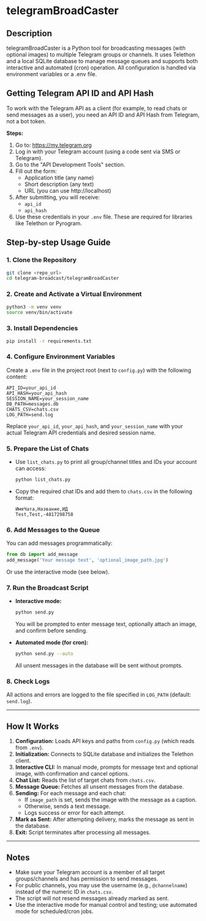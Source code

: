 # telegramBroadCaster

## Description
telegramBroadCaster is a Python tool for broadcasting messages (with optional images) to multiple Telegram groups or channels. It uses Telethon and a local SQLite database to manage message queues and supports both interactive and automated (cron) operation. All configuration is handled via environment variables or a .env file.

## Getting Telegram API ID and API Hash
To work with the Telegram API as a client (for example, to read chats or send messages as a user), you need an API ID and API Hash from Telegram, not a bot token.

**Steps:**
1. Go to: https://my.telegram.org
2. Log in with your Telegram account (using a code sent via SMS or Telegram).
3. Go to the "API Development Tools" section.
4. Fill out the form:
    - Application title (any name)
    - Short description (any text)
    - URL (you can use http://localhost)
5. After submitting, you will receive:
    - `api_id`
    - `api_hash`
6. Use these credentials in your `.env` file. These are required for libraries like Telethon or Pyrogram.

## Step-by-step Usage Guide

### 1. Clone the Repository
```bash
git clone <repo_url>
cd telegram-broadcast/telegramBroadCaster
```

### 2. Create and Activate a Virtual Environment
```bash
python3 -m venv venv
source venv/bin/activate
```

### 3. Install Dependencies
```bash
pip install -r requirements.txt
```

### 4. Configure Environment Variables
Create a `.env` file in the project root (next to `config.py`) with the following content:
```
API_ID=your_api_id
API_HASH=your_api_hash
SESSION_NAME=your_session_name
DB_PATH=messages.db
CHATS_CSV=chats.csv
LOG_PATH=send.log
```
Replace `your_api_id`, `your_api_hash`, and `your_session_name` with your actual Telegram API credentials and desired session name.

### 5. Prepare the List of Chats
- Use `list_chats.py` to print all group/channel titles and IDs your account can access:
  ```bash
  python list_chats.py
  ```
- Copy the required chat IDs and add them to `chats.csv` in the following format:
  ```csv
  ИмяЧата,Название,ИД
  Test,Test,-4817298758
  ```

### 6. Add Messages to the Queue
You can add messages programmatically:
```python
from db import add_message
add_message('Your message text', 'optional_image_path.jpg')
```
Or use the interactive mode (see below).

### 7. Run the Broadcast Script
- **Interactive mode:**
  ```bash
  python send.py
  ```
  You will be prompted to enter message text, optionally attach an image, and confirm before sending.

- **Automated mode (for cron):**
  ```bash
  python send.py --auto
  ```
  All unsent messages in the database will be sent without prompts.

### 8. Check Logs
All actions and errors are logged to the file specified in `LOG_PATH` (default: `send.log`).

---
## How It Works
1. **Configuration:** Loads API keys and paths from `config.py` (which reads from `.env`).
2. **Initialization:** Connects to SQLite database and initializes the Telethon client.
3. **Interactive CLI:** In manual mode, prompts for message text and optional image, with confirmation and cancel options.
4. **Chat List:** Reads the list of target chats from `chats.csv`.
5. **Message Queue:** Fetches all unsent messages from the database.
6. **Sending:** For each message and each chat:
   - If `image_path` is set, sends the image with the message as a caption.
   - Otherwise, sends a text message.
   - Logs success or error for each attempt.
7. **Mark as Sent:** After attempting delivery, marks the message as sent in the database.
8. **Exit:** Script terminates after processing all messages.

---
## Notes
- Make sure your Telegram account is a member of all target groups/channels and has permission to send messages.
- For public channels, you may use the username (e.g., `@channelname`) instead of the numeric ID in `chats.csv`.
- The script will not resend messages already marked as sent.
- Use the interactive mode for manual control and testing; use automated mode for scheduled/cron jobs.